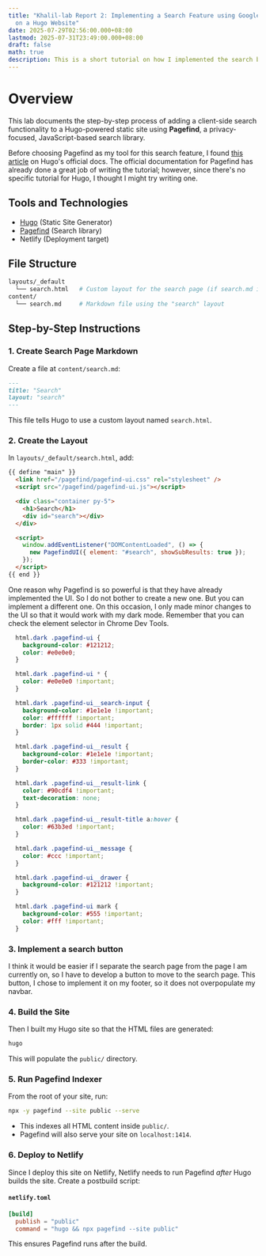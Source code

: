 ```yaml
---
title: "Khalil-lab Report 2: Implementing a Search Feature using Google Search
  on a Hugo Website"
date: 2025-07-29T02:56:00.000+08:00
lastmod: 2025-07-31T23:49:00.000+08:00
draft: false
math: true
description: This is a short tutorial on how I implemented the search button on this site
---
```

# Overview

This lab documents the step-by-step process of adding a client-side search functionality to a Hugo-powered static site using **Pagefind**, a privacy-focused, JavaScript-based search library.

Before choosing Pagefind as my tool for this search feature, I found [this article](https://gohugo.io/tools/search/) on Hugo's official docs. The official documentation for Pagefind has already done a great job of writing the tutorial; however, since there's no specific tutorial for Hugo, I thought I might try writing one. 


## Tools and Technologies

- [Hugo](https://gohugo.io/) (Static Site Generator)
- [Pagefind](https://pagefind.app/) (Search library)
- Netlify (Deployment target)


## File Structure

```bash
layouts/_default
  └── search.html   # Custom layout for the search page (if search.md in /content)
content/
  └── search.md     # Markdown file using the "search" layout
```


## Step-by-Step Instructions

### 1. Create Search Page Markdown

Create a file at `content/search.md`:

```markdown
---
title: "Search"
layout: "search"
---
```

This file tells Hugo to use a custom layout named `search.html`.


### 2. Create the Layout

In `layouts/_default/search.html`, add:

```html
{{ define "main" }}
  <link href="/pagefind/pagefind-ui.css" rel="stylesheet" />
  <script src="/pagefind/pagefind-ui.js"></script>

  <div class="container py-5">
    <h1>Search</h1>
    <div id="search"></div>
  </div>

  <script>
    window.addEventListener("DOMContentLoaded", () => {
      new PagefindUI({ element: "#search", showSubResults: true });
    });
  </script>
{{ end }}
```

One reason why Pagefind is so powerful is that they have already implemented the UI. So I do not bother to create a new one. But you can implement a different one. On this occasion, I only made minor changes to the UI so that it would work with my dark mode. Remember that you can check the element selector in Chrome Dev Tools.

```css
  html.dark .pagefind-ui {
    background-color: #121212;
    color: #e0e0e0;
  }

  html.dark .pagefind-ui * {
    color: #e0e0e0 !important;
  }

  html.dark .pagefind-ui__search-input {
    background-color: #1e1e1e !important;
    color: #ffffff !important;
    border: 1px solid #444 !important;
  }

  html.dark .pagefind-ui__result {
    background-color: #1e1e1e !important;
    border-color: #333 !important;
  }

  html.dark .pagefind-ui__result-link {
    color: #90cdf4 !important;
    text-decoration: none;
  }

  html.dark .pagefind-ui__result-title a:hover {
    color: #63b3ed !important;
  }

  html.dark .pagefind-ui__message {
    color: #ccc !important;
  }

  html.dark .pagefind-ui__drawer {
    background-color: #121212 !important;
  }

  html.dark .pagefind-ui mark {
    background-color: #555 !important;
    color: #fff !important;
  }
```

### 3. Implement a search button

I think it would be easier if I separate the search page from the page I am currently on, so I have to develop a button to move to the search page. This button, I chose to implement it on my footer, so it does not overpopulate my navbar.


### 4. Build the Site

Then I built my Hugo site so that the HTML files are generated:

```bash
hugo
```

This will populate the `public/` directory.


### 5.  Run Pagefind Indexer

From the root of your site, run:

```bash
npx -y pagefind --site public --serve
```

- This indexes all HTML content inside `public/`.
- Pagefind will also serve your site on `localhost:1414`.



### 6. Deploy to Netlify

Since I deploy this site on Netlify, Netlify needs to run Pagefind *after* Hugo builds the site. Create a postbuild script:

#### `netlify.toml`

```toml
[build]
  publish = "public"
  command = "hugo && npx pagefind --site public"
```

This ensures Pagefind runs after the build.
